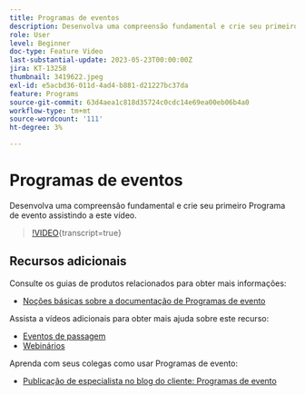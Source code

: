```yaml
---
title: Programas de eventos
description: Desenvolva uma compreensão fundamental e crie seu primeiro Programa de evento.
role: User
level: Beginner
doc-type: Feature Video
last-substantial-update: 2023-05-23T00:00:00Z
jira: KT-13258
thumbnail: 3419622.jpeg
exl-id: e5acbd36-011d-4ad4-b881-d21227bc37da
feature: Programs
source-git-commit: 63d4aea1c818d35724c0cdc14e69ea00eb06b4a0
workflow-type: tm+mt
source-wordcount: '111'
ht-degree: 3%

---
```


# Programas de eventos

Desenvolva uma compreensão fundamental e crie seu primeiro Programa de evento assistindo a este vídeo.

>[!VIDEO](https://video.tv.adobe.com/v/3419622/?learn=on){transcript=true}

## Recursos adicionais

Consulte os guias de produtos relacionados para obter mais informações:

* [Noções básicas sobre a documentação de Programas de evento](https://experienceleague.adobe.com/docs/marketo/using/product-docs/demand-generation/events/understanding-events/understanding-event-programs.html?lang=en)

Assista a vídeos adicionais para obter mais ajuda sobre este recurso:
* [Eventos de passagem](https://experienceleague.adobe.com/docs/marketo-learn/tutorials/events/events-watch.html?lang=en)
* [Webinários](https://experienceleague.adobe.com/docs/marketo-learn/tutorials/events/webinar-watch.html?lang=en)

Aprenda com seus colegas como usar Programas de evento:
* [Publicação de especialista no blog do cliente: Programas de evento](https://nation.marketo.com/t5/product-blogs/marketo-success-series-event-programs/ba-p/299191)

